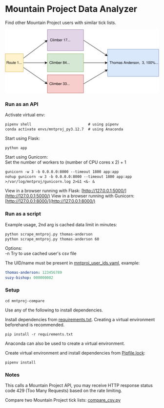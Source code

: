 # Mountain Project Data Analyzer

Find other Mountain Project users with similar tick lists.

![graph](static/mpda.svg)

### Run as an API

Activate virtual env:
```shell script
pipenv shell                          # using pipenv
conda activate envs/mntproj_py3.12.7  # using Anaconda
```

Start using Flask:
```shell script
python app
```

Start using Gunicorn:  
Set the number of workers to (number of CPU cores x 2) + 1
```shell script
gunicorn -w 3 -b 0.0.0.0:8000 --timeout 1800 app:app
nohup gunicorn -w 3 -b 0.0.0.0:8000 --timeout 1800 app:app >/var/log/mntproj/gunicorn.log 2>&1 <&- &

```

View in a browser running with Flask:
[http://127.0.0.1:5000/](http://127.0.0.1:5000/)
View in a browser running with Gunicorn:
[http://127.0.0.1:8000/](http://127.0.0.1:8000/)

### Run as a script

Example usage, 2nd arg is cached data limit in minutes:
```shell script
python scrape_mntproj.py thomas-anderson
python scrape_mntproj.py thomas-anderson 60
```

Options:  
-n Try to use cached user's csv file

The UID/name must be present in [mntproj_user_ids.yaml](mntproj_user_ids.yaml), example:
```yaml
thomas-anderson: 123456789
suzy-bishop: 000000002
```

### Setup

```shell script
cd mntproj-compare
```

Use any of the following to install dependencies.

Install dependencies from [requirements.txt](requirements.txt). Creating a virtual environment beforehand is recommended.
```shell script
pip install -r requirements.txt
```

Anaconda can also be used to create a virtual environment.

Create virtual environment and install dependencies from [Pipfile.lock](Pipfile.lock):
```shell script
pipenv install
```

### Notes

This calls a Mountain Project API, you may receive HTTP response status code 429 (Too Many Requests) based on the rate limiting.

Compare two Mountain Project tick lists: [compare_csv.py](compare_csv.py)
